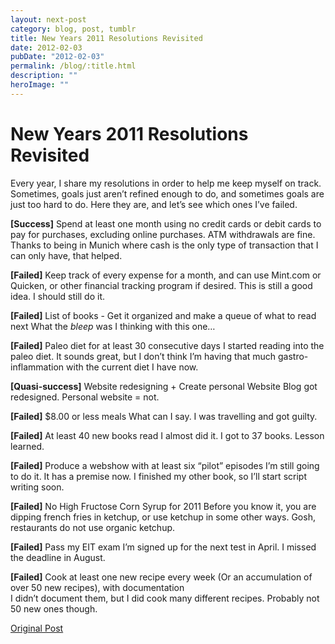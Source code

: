 ```yaml
---
layout: next-post
category: blog, post, tumblr
title: New Years 2011 Resolutions Revisited
date: 2012-02-03
pubDate: "2012-02-03"
permalink: /blog/:title.html
description: ""
heroImage: ""
---
```


# New Years 2011 Resolutions Revisited

Every year, I share my resolutions in order to help me keep myself on track. Sometimes, goals just aren’t refined enough to do, and sometimes goals are just too hard to do. Here they are, and let’s see which ones I’ve failed.

**[Success]** Spend at least one month using no credit cards or debit cards to pay for purchases, excluding online purchases. ATM withdrawals are fine.
Thanks to being in Munich where cash is the only type of transaction that I can only have, that helped.

**[Failed]** Keep track of every expense for a month, and can use Mint.com or Quicken, or other financial tracking program if desired.
This is still a good idea. I should still do it.

**[Failed]** List of books - Get it organized and make a queue of what to read next
What the *bleep* was I thinking with this one…

**[Failed]** Paleo diet for at least 30 consecutive days
I started reading into the paleo diet. It sounds great, but I don’t think I’m having that much gastro-inflammation with the current diet I have now.

**[Quasi-success]** Website redesigning + Create personal Website
Blog got redesigned. Personal website = not.

**[Failed]** $8.00 or less meals
What can I say. I was travelling and got guilty.

**[Failed]** At least 40 new books read
I almost did it. I got to 37 books. Lesson learned.

**[Failed]** Produce a webshow with at least six “pilot” episodes
I’m still going to do it. It has a premise now. I finished my other book, so I’ll start script writing soon.

**[Failed]** No High Fructose Corn Syrup for 2011
Before you know it, you are dipping french fries in ketchup, or use ketchup in some other ways. Gosh, restaurants do not use organic ketchup.

**[Failed]** Pass my EIT exam
I’m signed up for the next test in April. I missed the deadline in August.

**[Failed]** Cook at least one new recipe every week (Or an accumulation of over 50 new recipes), with documentation  
I didn’t document them, but I did cook many different recipes. Probably not 50 new ones though.

[Original Post](http://jermspeaks.com/post/16981708654/new-years-2011-resolution-revisited)

